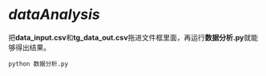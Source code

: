 # _dataAnalysis_
把**data_input.csv**和**tg_data_out.csv**拖进文件框里面，再运行**数据分析.py**就能够得出结果。

``` 
python 数据分析.py
```
